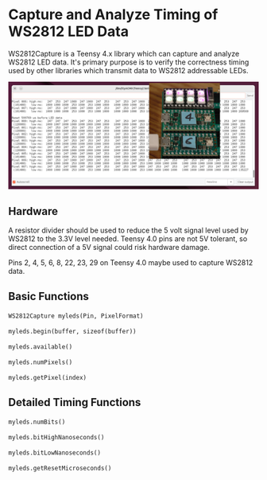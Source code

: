 # Capture and Analyze Timing of WS2812 LED Data

WS2812Capture is a Teensy 4.x library which can capture and analyze WS2812 LED data.
It's primary purpose is to verify the correctness timing used by other libraries
which transmit data to WS2812 addressable LEDs.

![Screenshot with timing numbers overlaid with photo of 8 LEDs and 2 Teensy boards](docs/eightleds.png)

## Hardware

A resistor divider should be used to reduce the 5 volt signal level used by WS2812
to the 3.3V level needed.  Teensy 4.0 pins are not 5V tolerant, so direct connection
of a 5V signal could risk hardware damage.

Pins 2, 4, 5, 6, 8, 22, 23, 29 on Teensy 4.0 maybe used to capture WS2812 data.

## Basic Functions

`WS2812Capture myleds(Pin, PixelFormat)`

`myleds.begin(buffer, sizeof(buffer))`

`myleds.available()`

`myleds.numPixels()`

`myleds.getPixel(index)`

## Detailed Timing Functions

`myleds.numBits()`

`myleds.bitHighNanoseconds()`

`myleds.bitLowNanoseconds()`

`myleds.getResetMicroseconds()`


